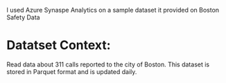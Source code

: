 I used Azure Synaspe Analytics on a sample dataset it provided on Boston Safety Data 

# Datatset Context: 
Read data about 311 calls reported to the city of Boston. This dataset is stored in Parquet format and is updated daily.
